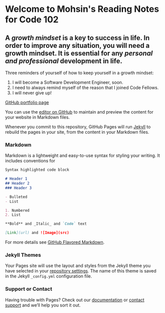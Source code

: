 # Welcome to Mohsin's Reading Notes for Code 102

## **A _growth mindset_ is a key to success in life. In order to improve any situation, you will need a growth mindset. It is essential for any _personal and professional_ development in life.**

Three reminders of yourself of how to keep yourself in a growth mindset: 
1. I will become a Software Development Engineer, soon. 
2. I need to always remind myself of the reason that I joined Code Fellows.
3. I will never give up! 

[GitHub portfolio page](https://github.com/mbehi)

You can use the [editor on GitHub](https://github.com/mbehi/reading-notes/edit/main/README.md) to maintain and preview the content for your website in Markdown files.

Whenever you commit to this repository, GitHub Pages will run [Jekyll](https://jekyllrb.com/) to rebuild the pages in your site, from the content in your Markdown files.

### Markdown

Markdown is a lightweight and easy-to-use syntax for styling your writing. It includes conventions for

```markdown
Syntax highlighted code block

# Header 1
## Header 2
### Header 3

- Bulleted
- List

1. Numbered
2. List

**Bold** and _Italic_ and `Code` text

[Link](url) and ![Image](src)
```

For more details see [GitHub Flavored Markdown](https://guides.github.com/features/mastering-markdown/).

### Jekyll Themes

Your Pages site will use the layout and styles from the Jekyll theme you have selected in your [repository settings](https://github.com/mbehi/reading-notes/settings). The name of this theme is saved in the Jekyll `_config.yml` configuration file.

### Support or Contact

Having trouble with Pages? Check out our [documentation](https://docs.github.com/categories/github-pages-basics/) or [contact support](https://github.com/contact) and we’ll help you sort it out.
